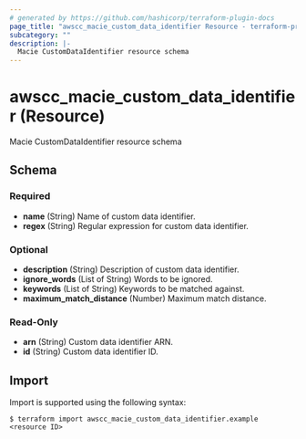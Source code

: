 ```yaml
---
# generated by https://github.com/hashicorp/terraform-plugin-docs
page_title: "awscc_macie_custom_data_identifier Resource - terraform-provider-awscc"
subcategory: ""
description: |-
  Macie CustomDataIdentifier resource schema
---
```


# awscc_macie_custom_data_identifier (Resource)

Macie CustomDataIdentifier resource schema



<!-- schema generated by tfplugindocs -->
## Schema

### Required

- **name** (String) Name of custom data identifier.
- **regex** (String) Regular expression for custom data identifier.

### Optional

- **description** (String) Description of custom data identifier.
- **ignore_words** (List of String) Words to be ignored.
- **keywords** (List of String) Keywords to be matched against.
- **maximum_match_distance** (Number) Maximum match distance.

### Read-Only

- **arn** (String) Custom data identifier ARN.
- **id** (String) Custom data identifier ID.

## Import

Import is supported using the following syntax:

```shell
$ terraform import awscc_macie_custom_data_identifier.example <resource ID>
```
